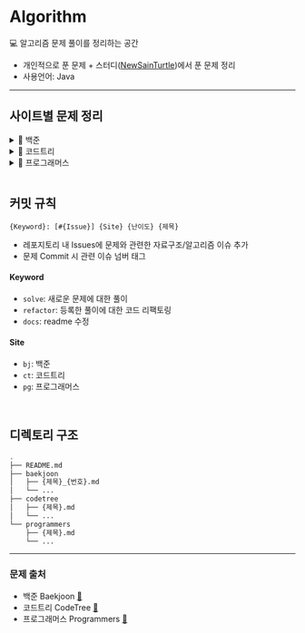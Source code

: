 # Algorithm 

💻 알고리즘 문제 풀이를 정리하는 공간

- 개인적으로 푼 문제 + 스터디([NewSainTurtle](https://github.com/NewSainTurtle))에서 푼 문제 정리
- 사용언어: Java

---

## 사이트별 문제 정리

<details>
  <summary>📁 백준</summary>
  </br>
  
<div markdown="1">

|                                              난이도                                               | 번호  | 제목                         |                    문제                     |                        풀이                         |
| :-----------------------------------------------------------------------------------------------: | :---: | ---------------------------- | :-----------------------------------------: | :-------------------------------------------------: |
| <img height="20px" width="20px" align="center" src="https://static.solved.ac/tier_small/14.svg"/> | 17825 | 주사위 윷놀이                | [🔍](https://www.acmicpc.net/problem/17825) |       [📝](./baekjoon/주사위윷놀이_17825.md)        |
| <img height="20px" width="20px" align="center" src="https://static.solved.ac/tier_small/11.svg"/> | 19942 | 다이어트                     | [🔍](https://www.acmicpc.net/problem/19942) |         [📝](./baekjoon/다이어트_19942.md)          |
| <img height="20px" width="20px" align="center" src="https://static.solved.ac/tier_small/12.svg"/> | 10836 | 여왕벌                       | [🔍](https://www.acmicpc.net/problem/10836) |          [📝](./baekjoon/여왕벌_10836.md)           |
| <img height="20px" width="20px" align="center" src="https://static.solved.ac/tier_small/10.svg"/> | 9081  | 단어 맞추기                  | [🔍](https://www.acmicpc.net/problem/9081)  |         [📝](./baekjoon/단어맞추기_9081.md)         |
| <img height="20px" width="20px" align="center" src="https://static.solved.ac/tier_small/12.svg"/> | 11559 | Puyo Puyo                    | [🔍](https://www.acmicpc.net/problem/11559) |         [📝](./baekjoon/PuyoPuyo_11559.md)          |
| <img height="20px" width="20px" align="center" src="https://static.solved.ac/tier_small/8.svg"/>  | 2579  | 계단 오르기                  | [🔍](https://www.acmicpc.net/problem/2579)  |         [📝](./baekjoon/계단오르기_2579.md)         |
| <img height="20px" width="20px" align="center" src="https://static.solved.ac/tier_small/11.svg"/> | 17609 | 회문                         | [🔍](https://www.acmicpc.net/problem/17609) |           [📝](./baekjoon/회문_17609.md)            |
| <img height="20px" width="20px" align="center" src="https://static.solved.ac/tier_small/12.svg"/> | 1197  | 최소 스패닝 트리             | [🔍](https://www.acmicpc.net/problem/1197)  |       [📝](./baekjoon/최소스패닝트리_1197.md)       |
| <img height="20px" width="20px" align="center" src="https://static.solved.ac/tier_small/16.svg"/> | 23291 | 어항 정리                    | [🔍](https://www.acmicpc.net/problem/23291) |         [📝](./baekjoon/어항정리_23291.md)          |
| <img height="20px" width="20px" align="center" src="https://static.solved.ac/tier_small/11.svg"/> | 7682  | 틱택토                       | [🔍](https://www.acmicpc.net/problem/7682)  |           [📝](./baekjoon/틱택토_7682.md)           |
| <img height="20px" width="20px" align="center" src="https://static.solved.ac/tier_small/9.svg"/>  | 3085  | 사탕 게임                    | [🔍](https://www.acmicpc.net/problem/3085)  |          [📝](./baekjoon/사탕게임_3085.md)          |
| <img height="20px" width="20px" align="center" src="https://static.solved.ac/tier_small/14.svg"/> | 11967 | 불켜기                       | [🔍](https://www.acmicpc.net/problem/11967) |          [📝](./baekjoon/불켜기_11967.md)           |
| <img height="20px" width="20px" align="center" src="https://static.solved.ac/tier_small/11.svg"/> | 22251 | 빌런 호석                    | [🔍](https://www.acmicpc.net/problem/22251) |         [📝](./baekjoon/빌런호석_22251.md)          |
| <img height="20px" width="20px" align="center" src="https://static.solved.ac/tier_small/11.svg"/> | 13164 | 행복 유치원                  | [🔍](https://www.acmicpc.net/problem/13164) |        [📝](./baekjoon/행복유치원_13164.md)         |
| <img height="20px" width="20px" align="center" src="https://static.solved.ac/tier_small/11.svg"/> | 6198  | 옥상 정원 꾸미기             | [🔍](https://www.acmicpc.net/problem/6198)  |       [📝](./baekjoon/옥상정원꾸미기_6198.md)       |
| <img height="20px" width="20px" align="center" src="https://static.solved.ac/tier_small/10.svg"/> | 13335 | 트럭                         | [🔍](https://www.acmicpc.net/problem/13335) |           [📝](./baekjoon/트럭_13335.md)            |
| <img height="20px" width="20px" align="center" src="https://static.solved.ac/tier_small/13.svg"/> | 22866 | 탑 보기                      | [🔍](https://www.acmicpc.net/problem/22866) |          [📝](./baekjoon/탑보기_22866.md)           |
| <img height="20px" width="20px" align="center" src="https://static.solved.ac/tier_small/14.svg"/> | 1766  | 문제집                       | [🔍](https://www.acmicpc.net/problem/1766)  |           [📝](./baekjoon/문제집_1766.md)           |
| <img height="20px" width="20px" align="center" src="https://static.solved.ac/tier_small/11.svg"/> | 6068  | 시간 관리하기                | [🔍](https://www.acmicpc.net/problem/6068)  |        [📝](./baekjoon/시간관리하기_6068.md)        |
| <img height="20px" width="20px" align="center" src="https://static.solved.ac/tier_small/13.svg"/> | 2623  | 음악프로그램                 | [🔍](https://www.acmicpc.net/problem/2623)  |        [📝](./baekjoon/음악프로그램_2623.md)        |
| <img height="20px" width="20px" align="center" src="https://static.solved.ac/tier_small/12.svg"/> | 1253  | 좋다                         | [🔍](https://www.acmicpc.net/problem/1253)  |            [📝](./baekjoon/좋다_1253.md)            |
| <img height="20px" width="20px" align="center" src="https://static.solved.ac/tier_small/11.svg"/> | 1107  | 리모컨                       | [🔍](https://www.acmicpc.net/problem/1107)  |           [📝](./baekjoon/리모컨_1107.md)           |
| <img height="20px" width="20px" align="center" src="https://static.solved.ac/tier_small/12.svg"/> | 17092 | 색칠 공부                    | [🔍](https://www.acmicpc.net/problem/17092) |         [📝](./baekjoon/색칠공부_17092.md)          |
| <img height="20px" width="20px" align="center" src="https://static.solved.ac/tier_small/11.svg"/> | 1038  | 감소하는 수                  | [🔍](https://www.acmicpc.net/problem/1038)  |         [📝](./baekjoon/감소하는수_1038.md)         |
| <img height="20px" width="20px" align="center" src="https://static.solved.ac/tier_small/11.svg"/> | 18428 | 감시 피하기                  | [🔍](https://www.acmicpc.net/problem/18428) |        [📝](./baekjoon/감시피하기_18428.md)         |
| <img height="20px" width="20px" align="center" src="https://static.solved.ac/tier_small/13.svg"/> | 1238  | 파티                         | [🔍](https://www.acmicpc.net/problem/1238)  |            [📝](./baekjoon/파티_1238.md)            |
| <img height="20px" width="20px" align="center" src="https://static.solved.ac/tier_small/11.svg"/> | 26732 | Agar.io                      | [🔍](https://www.acmicpc.net/problem/26732) |          [📝](./baekjoon/Agar.io_26732.md)          |
| <img height="20px" width="20px" align="center" src="https://static.solved.ac/tier_small/12.svg"/> | 23030 | 후다다닥을 이겨 츄르를 받자! | [🔍](https://www.acmicpc.net/problem/23030) | [📝](./baekjoon/후다다닥을이겨츄르를받자!_23030.md) |
| <img height="20px" width="20px" align="center" src="https://static.solved.ac/tier_small/15.svg"/> | 2263  | 트리의 순회                  | [🔍](https://www.acmicpc.net/problem/2263)  |         [📝](./baekjoon/트리의순회_2263.md)         |
| <img height="20px" width="20px" align="center" src="https://static.solved.ac/tier_small/12.svg"/> | 17141 | 연구소 2                     | [🔍](https://www.acmicpc.net/problem/17141) |          [📝](./baekjoon/연구소2_17141.md)          |

</div>
</details>

<details>
  <summary>📁 코드트리</summary>
  </br>
  
<div markdown="1">

|                                              난이도                                               | 제목               |                                              문제                                               |                풀이                 |
| :-----------------------------------------------------------------------------------------------: | ------------------ | :---------------------------------------------------------------------------------------------: | :---------------------------------: |
| <img height="20px" width="20px" align="center" src="https://static.solved.ac/tier_small/16.svg"/> | 산타의 선물 공장 2 | [🔍](https://www.codetree.ai/training-field/frequent-problems/santa-gift-factory-2/description) | [📝](./codetree/산타의선물공장2.md) |
| <img height="20px" width="20px" align="center" src="https://static.solved.ac/tier_small/14.svg"/> | 포탑 부수기        |  [🔍](https://www.codetree.ai/training-field/frequent-problems/destroy-the-turret/description)  |   [📝](./codetree/포탑부수기.md)    |
| <img height="20px" width="20px" align="center" src="https://static.solved.ac/tier_small/14.svg"/> | 코드트리 빵        |  [🔍](https://www.codetree.ai/training-field/frequent-problems/codetree-mon-bread/description)  |   [📝](./codetree/코드트리빵.md)    |
| <img height="20px" width="20px" align="center" src="https://static.solved.ac/tier_small/14.svg"/> | 싸움땅             |    [🔍](https://www.codetree.ai/training-field/frequent-problems/battle-ground/description)     |     [📝](./codetree/싸움땅.md)      |

</div>
</details>

<details>
  <summary>📁 프로그래머스</summary>
  </br>
  
<div markdown="1">

| 난이도    | 제목            |                                 문제                                  |                 풀이                  |
| --------- | --------------- | :-------------------------------------------------------------------: | :-----------------------------------: |
| ⭐️⭐️    | 프렌즈4블록     | [🔍](https://school.programmers.co.kr/learn/courses/30/lessons/17679) |  [📝](./programmers/프렌즈4블록.md)   |
| ⭐️⭐️    | 방금그곡        | [🔍](https://school.programmers.co.kr/learn/courses/30/lessons/17683) |    [📝](./programmers/방금그곡.md)    |
| ⭐️⭐️⭐️ | 징검다리 건너기 | [🔍](https://school.programmers.co.kr/learn/courses/30/lessons/64062) | [📝](./programmers/징검다리건너기.md) |
| ⭐️⭐️    | 후보키          | [🔍](https://school.programmers.co.kr/learn/courses/30/lessons/42890) |     [📝](./programmers/후보키.md)     |
| ⭐️⭐️⭐️ | 합승 택시 요금  | [🔍](https://school.programmers.co.kr/learn/courses/30/lessons/72413) |  [📝](./programmers/합승택시요금.md)  |
| ⭐️⭐️    | 파일명 정렬     | [🔍](https://school.programmers.co.kr/learn/courses/30/lessons/17686) |   [📝](./programmers/파일명정렬.md)   |

</div>
</details>

<br>

## 커밋 규칙

```
{Keyword}: [#{Issue}] {Site} {난이도} {제목}
```

- 레포지토리 내 Issues에 문제와 관련한 자료구조/알고리즘 이슈 추가
- 문제 Commit 시 관련 이슈 넘버 태그

#### Keyword

- `solve`: 새로운 문제에 대한 풀이
- `refactor`: 등록한 풀이에 대한 코드 리팩토링
- `docs`: readme 수정

#### Site

- `bj`: 백준
- `ct`: 코드트리
- `pg`: 프로그래머스

<br>

## 디렉토리 구조

```bash
.
├── README.md
├── baekjoon
│   ├── {제목}_{번호}.md
│   └── ...
├── codetree
│   ├── {제목}.md
│   └── ...
└── programmers
    ├── {제목}.md
    └── ...
```

---

### 문제 출처

- 백준 Baekjoon [🔗](https://www.acmicpc.net)
- 코드트리 CodeTree [🔗](https://www.codetree.ai/training-field/frequent-problems)
- 프로그래머스 Programmers [🔗](https://programmers.co.kr/learn/challenges)
